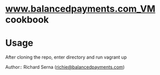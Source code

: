 # www.balancedpayments.com_VM cookbook

# Usage
After cloning the repo, enter directory and run
	vagrant up


Author:: Richard Serna (richie@balancedpayments.com)
